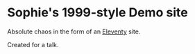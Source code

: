 # Sophie's 1999-style Demo site

Absolute chaos in the form of an [Eleventy](https://11ty.dev) site.

Created for a talk.
